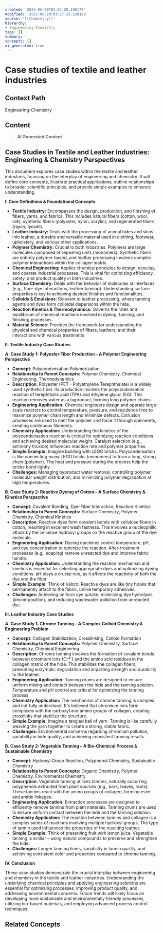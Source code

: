 ```yaml
---
created: '2025-05-20T03:27:20.198178'
modified: '2025-05-20T03:27:20.198186'
source: '[[Chemistry]]'
hierarchy:
- Engineering-Chemistry
tags: []
summary: ''
concepts: []
ai_generated: true
---
```


# Case studies of textile and leather industries

## Context Path
Engineering-Chemistry

## Content
> **AI Generated Content**
## Case Studies in Textile and Leather Industries: Engineering & Chemistry Perspectives

This document explores case studies within the textile and leather industries, focusing on the interplay of engineering and chemistry. It will define core concepts, illustrate practical applications, outline relationships to broader scientific principles, and provide simple examples to enhance understanding.

**I. Core Definitions & Foundational Concepts**

* **Textile Industry:** Encompasses the design, production, and finishing of fibers, yarns, and fabrics.  This includes natural fibers (cotton, wool, silk), synthetic fibers (polyester, nylon, acrylic), and regenerated fibers (rayon, lyocell).
* **Leather Industry:** Deals with the processing of animal hides and skins into leather, a durable and versatile material used in clothing, footwear, upholstery, and various other applications.
* **Polymer Chemistry:**  Crucial to both industries. Polymers are large molecules composed of repeating units (monomers). Synthetic fibers are entirely polymer-based, and leather processing involves complex polymer interactions within the collagen matrix.
* **Chemical Engineering:**  Applies chemical principles to design, develop, and operate industrial processes.  This is vital for optimizing efficiency, safety, and product quality in both industries.
* **Surface Chemistry:** Deals with the behavior of molecules at interfaces (e.g., fiber-dye interactions, leather tanning).  Understanding surface properties is key to achieving desired finishes and functionalities.
* **Colloids & Emulsions:** Relevant to leather processing, where tanning agents and dyes form colloidal dispersions within the hide.
* **Reaction Kinetics & Thermodynamics:**  Governs the rates and equilibrium of chemical reactions involved in dyeing, tanning, and finishing processes.
* **Material Science:** Provides the framework for understanding the physical and chemical properties of fibers, leathers, and their interactions with various treatments.

**II. Textile Industry Case Studies**

**A. Case Study 1: Polyester Fiber Production - A Polymer Engineering Perspective**

* **Concept:** Polycondensation Polymerization
* **Relationship to Parent Concepts:** Polymer Chemistry, Chemical Engineering, Thermodynamics
* **Description:** Polyester (PET - Polyethylene Terephthalate) is a widely used synthetic fiber. Its production involves the polycondensation reaction of terephthalic acid (TPA) and ethylene glycol (EG). This reaction removes water as a byproduct, forming long polymer chains.
* **Engineering Application:** Chemical engineers design and operate large-scale reactors to control temperature, pressure, and residence time to maximize polymer chain length and minimize defects.  Extrusion processes are used to melt the polymer and force it through spinnerets, creating continuous filaments.
* **Chemistry Application:** Understanding the kinetics of the polycondensation reaction is critical for optimizing reaction conditions and achieving desired molecular weight. Catalyst selection (e.g., antimony trioxide) influences reaction rate and polymer properties.
* **Simple Example:** Imagine building with LEGO bricks.  Polycondensation is like connecting many LEGO bricks (monomers) to form a long, strong chain (polymer). The heat and pressure during the process help the bricks bond tightly.
* **Challenges:**  Managing byproduct water removal, controlling polymer molecular weight distribution, and minimizing polymer degradation at high temperatures.

**B. Case Study 2: Reactive Dyeing of Cotton – A Surface Chemistry & Kinetics Perspective**

* **Concept:**  Covalent Bonding, Dye-Fiber Interaction, Reaction Kinetics
* **Relationship to Parent Concepts:** Surface Chemistry, Polymer Chemistry, Chemical Kinetics
* **Description:** Reactive dyes form covalent bonds with cellulose fibers in cotton, resulting in excellent wash fastness. This involves a nucleophilic attack by the cellulose hydroxyl groups on the reactive group of the dye molecule.
* **Engineering Application:** Dyeing machines control temperature, pH, and dye concentration to optimize the reaction.  After-treatment processes (e.g., soaping) remove unreacted dye and improve fabric handle.
* **Chemistry Application:** Understanding the reaction mechanism and kinetics is essential for selecting appropriate dyes and optimizing dyeing conditions.  pH plays a crucial role, as it affects the reactivity of both the dye and the fiber.
* **Simple Example:** Think of Velcro. Reactive dyes are like tiny hooks that permanently attach to the fabric, unlike temporary adhesives.
* **Challenges:** Achieving uniform dye uptake, minimizing dye hydrolysis (decomposition), and reducing wastewater pollution from unreacted dye.

**III. Leather Industry Case Studies**

**A. Case Study 1: Chrome Tanning – A Complex Colloid Chemistry & Engineering Problem**

* **Concept:**  Collagen Stabilization, Crosslinking, Colloid Formation
* **Relationship to Parent Concepts:** Polymer Chemistry, Surface Chemistry, Chemical Engineering
* **Description:** Chrome tanning involves the formation of covalent bonds between chromium ions (Cr³⁺) and the amino acid residues in the collagen matrix of the hide. This stabilizes the collagen fibers, preventing enzymatic degradation and imparting strength and durability to the leather.
* **Engineering Application:** Tanning drums are designed to ensure uniform mixing and contact between the hide and the tanning solution. Temperature and pH control are critical for optimizing the tanning process.
* **Chemistry Application:** The mechanism of chrome tanning is complex and not fully understood. It's believed that chromium ions form complexes with the carboxyl and amino groups of collagen, creating crosslinks that stabilize the structure.
* **Simple Example:**  Imagine a tangled ball of yarn. Tanning is like carefully weaving the yarn together to create a strong, stable fabric.
* **Challenges:** Environmental concerns regarding chromium pollution, variability in hide quality, and achieving consistent tanning results.

**B. Case Study 2: Vegetable Tanning – A Bio-Chemical Process & Sustainable Chemistry**

* **Concept:**  Hydroxyl Group Reaction, Polyphenol Chemistry, Sustainable Chemistry
* **Relationship to Parent Concepts:** Organic Chemistry, Polymer Chemistry, Environmental Chemistry
* **Description:** Vegetable tanning utilizes tannins, naturally occurring polyphenols extracted from plant sources (e.g., bark, leaves, roots). These tannins react with the amino groups of collagen, forming ester and amide linkages.
* **Engineering Application:**  Extraction processes are designed to efficiently remove tannins from plant materials. Tanning drums are used to ensure uniform contact between the hide and the tanning solution.
* **Chemistry Application:** The reaction between tannins and collagen is a complex series of reactions involving multiple hydroxyl groups. The type of tannin used influences the properties of the resulting leather.
* **Simple Example:** Think of preserving fruit with lemon juice. Vegetable tanning is similar – using natural compounds to preserve and strengthen the hide.
* **Challenges:** Longer tanning times, variability in tannin quality, and achieving consistent color and properties compared to chrome tanning.



**IV. Conclusion**

These case studies demonstrate the crucial interplay between engineering and chemistry in the textile and leather industries.  Understanding the underlying chemical principles and applying engineering solutions are essential for optimizing processes, improving product quality, and addressing environmental concerns.  Future trends will likely focus on developing more sustainable and environmentally friendly processes, utilizing bio-based materials, and employing advanced process control techniques.

## Related Concepts

